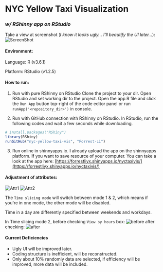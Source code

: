 # NYC Yellow Taxi Visualization
### *w/ RShinny app on RStudio*

Take a view at screenshot (*I know it looks ugly... I'll beautify the UI later...*): 
![ScreenShot](https://i.imgur.com/lRpA1f8.png)

#### Environment: 
Language: R (v3.6.1)

Platform: RStudio (v1.2.5)

#### How to run:
1. Run with pure RShinny on RStudio
    Clone the project to your dir. Open RStudio and set working dir to the project. Open the app.R file and click the `Run App` button top-right of the code editor panel or run `runApp('<repository_dir>')` in console. 

2. Run with GitHub connection with RShinny on RStudio. 
    In RStudio, run the following codes and wait a few seconds while downloading. 

``` R
# install.packages("RShiny")
library(RShiny)
runGitHub("nyc-yellow-taxi-vis", "Forrest-Li")
```

3. Run online in shinnyapps.io.
    I already upload the app on the shinnyapps platform. If you want to save resource of your computer. You can take a look at the app here: [https://forrestliyx.shinyapps.io/nyctaxivis/](https://forrestliyx.shinyapps.io/nyctaxivis/) 

#### Adjustment of attributes:
![Attr1](https://i.imgur.com/do84rpe.png)
![Attr2](https://i.imgur.com/nEcUlB1.png)

The `Time slicing mode` will switch between mode 1 & 2, which means if you're in one mode, the other mode will be disabled. 

Time in a day are differently specified between weekends and workdays.

In Time slicing mode 2, 
before checking `View by hours` box:
![before](https://i.imgur.com/GNdvfI3.png)
after checking:
![after](https://i.imgur.com/VNYFhBb.png)

#### Current Deficiencies
* Ugly UI will be improved later.
* Coding structure is inefficient, will be reconstructed.
* Only about 10% randomly data are selected, if efficiency will be improved, more data will be included. 